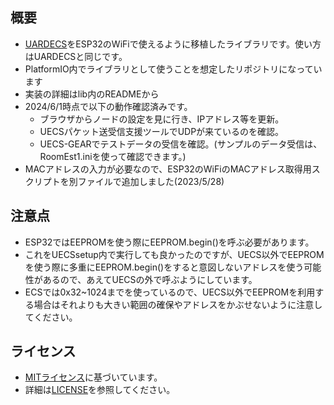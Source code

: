 ## 概要
- [UARDECS](https://uecs.org/arduino/uardecs.html)をESP32のWiFiで使えるように移植したライブラリです。使い方はUARDECSと同じです。
- PlatformIO内でライブラリとして使うことを想定したリポジトリになっています
- 実装の詳細はlib内のREADMEから
- 2024/6/1時点で以下の動作確認済みです。
    - ブラウザからノードの設定を見に行き、IPアドレス等を更新。
    - UECSパケット送受信支援ツールでUDPが来ているのを確認。
    - UECS-GEARでテストデータの受信を確認。(サンプルのデータ受信は、RoomEst1.iniを使って確認できます。)
- MACアドレスの入力が必要なので、ESP32のWiFiのMACアドレス取得用スクリプトを別ファイルで追加しました(2023/5/28)

## 注意点
- ESP32ではEEPROMを使う際にEEPROM.begin()を呼ぶ必要があります。
- これをUECSsetup内で実行しても良かったのですが、UECS以外でEEPROMを使う際に多重にEEPROM.begin()をすると意図しないアドレスを使う可能性があるので、あえてUECSの外で呼ぶようにしています。
- ECSでは0x32~1024までを使っているので、UECS以外でEEPROMを利用する場合はそれよりも大きい範囲の確保やアドレスをかぶせないように注意してください。

## ライセンス
- [MITライセンス](https://opensource.org/licenses/MIT)に基づいています。
- 詳細は[LICENSE](LICENSE)を参照してください。